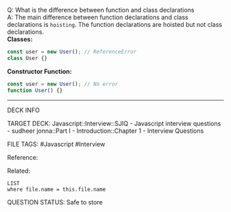 Q: What is the difference between function and class declarations  
A: The main difference between function declarations and class declarations is `hoisting`. The function declarations are hoisted but not class declarations.  
**Classes:**
```javascript
const user = new User(); // ReferenceError
class User {}
```
**Constructor Function:**
```javascript
const user = new User(); // No error
function User() {}
```
<!--ID: 1693596685267-->

---

DECK INFO

TARGET DECK: Javascript::Interview::SJIQ - Javascript interview questions - sudheer jonna::Part I - Introduction::Chapter 1 - Interview Questions

FILE TAGS: #Javascript #Interview

Reference:

Related:

```dataview
LIST
where file.name = this.file.name
```

QUESTION STATUS: Safe to store